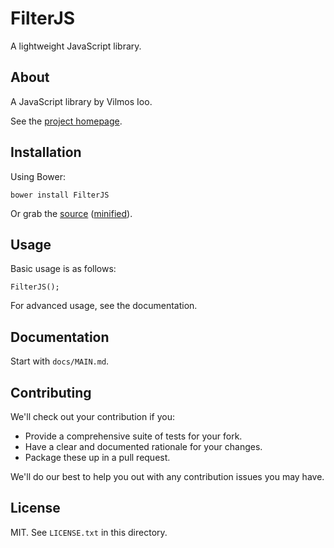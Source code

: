 # FilterJS

A lightweight JavaScript library.

## About

A JavaScript library by Vilmos Ioo.

See the [project homepage](http://vilmosioo.github.io/FilterJS).

## Installation

Using Bower:

    bower install FilterJS

Or grab the [source](https://github.com/vilmosioo/FilterJS/dist/FilterJS.js) ([minified](https://github.com/vilmosioo/FilterJS/dist/FilterJS.min.js)).

## Usage

Basic usage is as follows:

    FilterJS();

For advanced usage, see the documentation.

## Documentation

Start with `docs/MAIN.md`.

## Contributing

We'll check out your contribution if you:

* Provide a comprehensive suite of tests for your fork.
* Have a clear and documented rationale for your changes.
* Package these up in a pull request.

We'll do our best to help you out with any contribution issues you may have.

## License

MIT. See `LICENSE.txt` in this directory.
